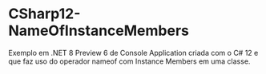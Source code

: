 # CSharp12-NameOfInstanceMembers
Exemplo em .NET 8 Preview 6 de Console Application criada com o C# 12 e que faz uso do operador nameof com Instance Members em uma classe.
